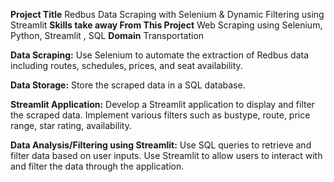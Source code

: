 
**Project Title**
Redbus Data Scraping with Selenium & Dynamic Filtering using Streamlit
**Skills take away From This Project**
Web Scraping using Selenium, Python, Streamlit , SQL
**Domain**
Transportation



**Data Scraping:**
Use Selenium to automate the extraction of Redbus data including routes, schedules, prices, and seat availability.


**Data Storage:**
Store the scraped data in a SQL database.


**Streamlit Application:**
Develop a Streamlit application to display and filter the scraped data.
Implement various filters such as bustype, route, price range, star rating, availability.


**Data Analysis/Filtering using Streamlit:**
Use SQL queries to retrieve and filter data based on user inputs.
Use Streamlit to allow users to interact with and filter the data through the application.
